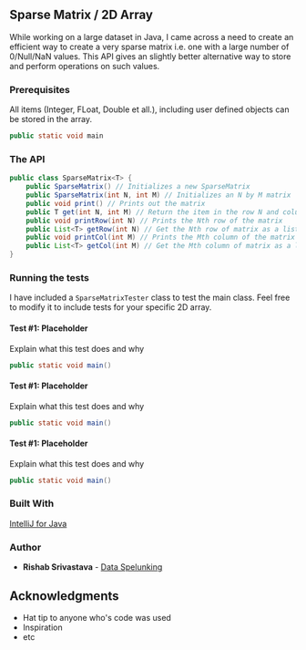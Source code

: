 ## Sparse Matrix / 2D Array

While working on a large dataset in Java, I came across a need to create an efficient way to create a very sparse matrix i.e. one with a large number of 0/Null/NaN values. This API gives an slightly better alternative way to store and perform operations on such values.

### Prerequisites
All items (Integer, FLoat, Double et all.), including user defined objects can be stored in the array.

```java
public static void main
```

### The API

```java
public class SparseMatrix<T> {
	public SparseMatrix() // Initializes a new SparseMatrix
	public SparseMatrix(int N, int M) // Initializes an N by M matrix
	public void print() // Prints out the matrix
	public T get(int N, int M) // Return the item in the row N and column M
	public void printRow(int N) // Prints the Nth row of the matrix
	public List<T> getRow(int N) // Get the Nth row of matrix as a list
	public void printCol(int M) // Prints the Mth column of the matrix
	public List<T> getCol(int M) // Get the Mth column of matrix as a list
}
```

### Running the tests

I have included a ```SparseMatrixTester``` class to test the main class. Feel free to modify it to include tests for your specific 2D array.

#### Test #1: Placeholder

Explain what this test does and why

```java
public static void main()
```

#### Test #1: Placeholder

Explain what this test does and why

```java
public static void main()
```

#### Test #1: Placeholder

Explain what this test does and why

```java
public static void main()
```

### Built With

[IntelliJ for Java](http://www.dropwizard.io/1.0.2/docs/) 

### Author

* **Rishab Srivastava** - [Data Spelunking](https://rishab231.github.io/)

## Acknowledgments

* Hat tip to anyone who's code was used
* Inspiration
* etc